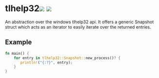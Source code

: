 # tlhelp32[![][img_crates]][crates] [![][img_doc]][doc]

[img_crates]: https://img.shields.io/crates/v/sysinfo.svg
[img_doc]: https://img.shields.io/badge/rust-documentation-blue.svg
[crates]: https://crates.io/crates/tlhelp32
[doc]: https://docs.rs/tlhelp32/

An abstraction over the windows tlhelp32 api.
It offers a generic Snapshot struct which acts as an iterator to easily iterate over the
returned entries.


## Example
```rust
fn main() {
    for entry in tlhelp32::Snapshot::new_process()? {
       println!("{:?}", entry);
    }
}
```
